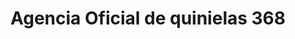 ---
title: "Agencia Oficial de quinielas 368"
url: /santa-ana/agencia-oficial-de-quinielas-368/
shop: lotería
---